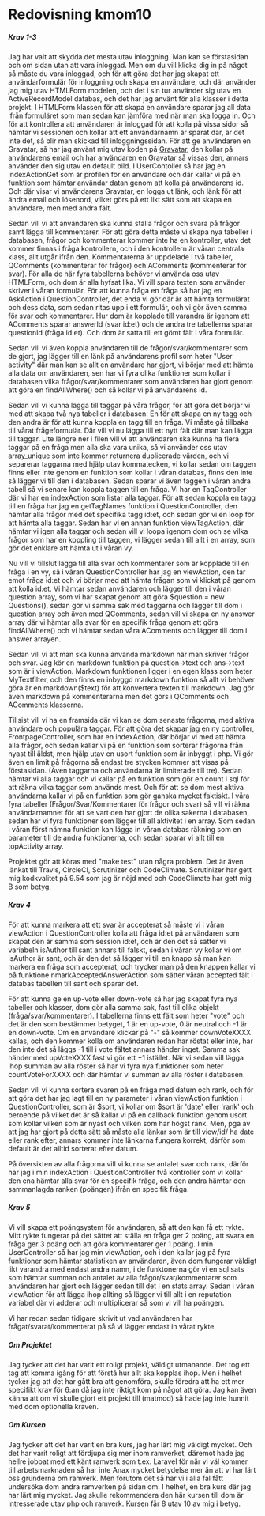 ---
---
Redovisning kmom10
=========================

##### Krav 1-3
Jag har valt att skydda det mesta utav inloggning. Man kan se förstasidan och om sidan utan att vara inloggad. Men om du vill klicka dig in på något så måste du vara inloggad,
och för att göra det har jag skapat ett användarformulär för inloggning och skapa en användare, och där använder jag mig utav HTMLForm modelen, och det i sin tur använder sig utav en ActiveRecordModel databas, och det har jag använt för alla klasser i detta projekt. I HTMLForm klassen för att skapa en användare sparar jag all data ifrån formuläret som man sedan kan jämföra med när man ska logga in. Och för att kontrollera att användaren är inloggad för att kolla på vissa sidor så hämtar vi sessionen och kollar att ett användarnamn är sparat där, är det inte det, så blir man skickad till inloggningssidan. För att ge användaren en Gravatar, så har jag använt mig utav koden på [Gravatar](https://sv.gravatar.com/site/implement/images/php/), den kollar på användarens email och har användaren en Gravatar så vissas den, annars använder den sig utav en default bild. I UserContoller så har jag en indexActionGet som är profilen för en användare och där kallar vi på en funktion som hämtar användar datan genom att kolla på användarens id.  Och där visar vi användarens Gravatar, en logga ut länk, och länk för att ändra email och lösenord, vilket görs på ett likt sätt som att skapa en användare, men med andra fält.

Sedan vill vi att användaren ska kunna ställa frågor och svara på frågor samt lägga till kommentarer. För att göra detta måste vi skapa nya tabeller i databasen, frågor och kommenterar kommer inte ha en kontroller, utav det kommer finnas i fråga kontrollern, och i den kontrollern är våran centrala klass, allt utgår ifrån den. Kommentarerna är uppdelade i två tabeller, QComments (kommenterar för frågor) och AComments (kommenterar för svar). För alla de här fyra tabellerna behöver vi använda oss utav HTMLForm, och dom är alla hyfsat lika. Vi vill spara texten som använder skriver i våran formulär. För att kunna fråga en fråga så har jag en AskAction i QuestionController, det enda vi gör där är att hämta formulärat och dess data, som sedan ritas upp i ett formulär, och vi gör även samma för svar och kommentarer. Hur dom är kopplade till varandra är igenom att AComments sparar answerId (svar id:et) och de andra tre tabellerna sparar questionId (fråga id:et). Och dom är satta till ett gömt fält i våra formulär.

Sedan vill vi även koppla användaren till de frågor/svar/kommentarer som de gjort, jag lägger till en länk på användarens profil som heter "User activity" där man kan se allt en användare har gjort, vi börjar med att hämta alla data om användaren, sen har vi fyra olika funktioner som kollar i databasen vilka frågor/svar/kommentarer som användaren har gjort genom att göra en findAllWhere() och så kollar vi på användarens id.

Sedan vill vi kunna lägga till taggar på våra frågor, för att göra det börjar vi med att skapa två nya tabeller i databasen. En för att skapa en ny tagg och den andra är för att kunna koppla en tagg till en fråga. Vi måste gå tillbaka till vårat frågeformulär. Där vill vi nu lägga till ett nytt fält där man kan lägga till taggar. Lite längre ner i filen vill vi att användaren ska kunna ha flera taggar på en fråga men alla ska vara unika, så vi använder oss utav array_unique som inte kommer returnera duplicerade värden, och vi separerar taggarna med hjälp utav kommatecken, vi kollar sedan om taggen finns eller inte genom en funktion som kollar i våran databas, finns den inte så lägger vi till den i databasen. Sedan sparar vi även taggen i våran andra tabell så vi senare kan koppla taggen till en fråga. Vi har en TagController där vi har en indexAction som listar alla taggar. För att sedan koppla en tagg till en fråga har jag en getTagNames funktion i QuestionController, den hämtar alla frågor med det specifika tagg id:et, och sedan gör vi en loop för att hämta alla taggar. Sedan har vi en annan funktion viewTagAction, där hämtar vi igen alla taggar och sedan vill vi loopa igenom dom och se vilka frågor som har en koppling till taggen, vi lägger sedan till allt i en array, som gör det enklare att hämta ut i våran vy.

Nu vill vi tillslut lägga till alla svar och kommentarer som är kopplade till en fråga i en vy, så i våran QuestionController har jag en viewAction, den tar emot fråga id:et och vi börjar med att hämta frågan som vi klickat på genom att kolla id:et. Vi hämtar sedan användaren och lägger till den i våran question array, som vi har skapat genom att göra $question = new Questions(), sedan gör vi samma sak med taggarna och lägger till dom i question array och även med QComments, sedan vill vi skapa en ny answer array där vi hämtar alla svar för en specifik fråga genom att göra findAllWhere() och vi hämtar sedan våra AComments och lägger till dom i answer arrayen.

Sedan vill vi att man ska kunna använda markdown när man skriver frågor och svar. Jag kör en markdown funktion på question->text och ans->text som är i viewAction. Markdown funktionen ligger i en egen klass som heter MyTextfilter, och den finns en inbyggd markdown funktion så allt vi behöver göra är en markdown($text) för att konvertera texten till markdown. Jag gör även markdown på kommenterarna men det görs i QComments och AComments klasserna.

Tillsist vill vi ha en framsida där vi kan se dom senaste frågorna, med aktiva användare och populära taggar. För att göra det skapar jag en ny controller, FrontpageController, som har en indexAction, där börjar vi med att hämta alla frågor, och sedan kallar vi på en funktion som sorterar frågorna från nyast till äldst, men hjälp utav en usort funktion som är inbyggt i php. Vi gör även en limit på frågorna så endast tre stycken kommer att visas på förstasidan. (Även taggarna och användarna är limiterade till tre). Sedan hämtar vi alla taggar och vi kallar på en funktion som gör en count i sql för att räkna vilka taggar som används mest. Och för att se dom mest aktiva användarna kallar vi på en funktion som gör ganska mycket faktiskt. I våra fyra tabeller (Frågor/Svar/Kommentarer för frågor och svar) så vill vi räkna användarnamnet för att se vart den har gjort de olika sakerna i databasen, sedan har vi fyra funktioner som lägger till all aktivitet i en array. Som sedan i våran först nämna funktion kan lägga in våran databas räkning som en parameter till de andra funktionerna, och sedan sparar vi allt till en topActivity array.

Projektet gör att köras med "make test" utan några problem. Det är även länkat till Travis, CircleCI, Scrutinizer och CodeClimate. Scrutinizer har gett mig kodkvalitet på 9.54 som jag är nöjd med och CodeClimate har gett mig B som betyg.


##### Krav 4
För att kunna markera att ett svar är accepterat så måste vi i våran viewAction i QuestionController kolla att fråga id:et på användaren som skapat den är samma som session id:et, och är den det så sätter vi variabeln isAuthor till sant annars till falskt, sedan i våran vy kollar vi om isAuthor är sant, och är den det så lägger vi till en knapp så man kan markera en fråga som accepterat, och trycker man på den knappen kallar vi på funktione nmarkAcceptedAnswerAction som sätter våran accepted fält i databas tabellen till sant och sparar det.

För att kunna ge en up-vote eller down-vote så har jag skapat fyra nya tabeller och klasser, dom gör alla samma sak, fast till olika objekt (fråga/svar/kommentarer). I tabellerna finns ett fält som heter "vote" och det är den som bestämmer betyget, 1 är en up-vote, 0 är neutral och -1 är en down-vote. Om en användare klickar på "-" så kommer downVoteXXXX kallas, och den kommer kolla om användaren redan har röstat eller inte, har den inte det så läggs -1 till i vote fältet annars händer inget. Samma sak händer med upVoteXXXX fast vi gör ett +1 istället. När vi sedan vill lägga ihop summan av alla röster så har vi fyra nya funktioner som heter countVoteForXXXX och där hämtar vi summan av alla röster i databasen.

Sedan vill vi kunna sortera svaren på en fråga med datum och rank, och för att göra det har jag lagt till en ny parameter i våran viewAction funktion i QuestionController, som är $sort, vi kollar om $sort är 'date' eller 'rank' och beroende på vilket det är så kallar vi på en callback funktion genom usort som kollar vilken som är nyast och vilken som har högst rank. Men, pga av att jag har gjort på detta sätt så måste alla länkar som är till view/id/ ha date eller rank efter, annars kommer inte länkarna fungera korrekt, därför som default är det alltid sorterat efter datum.

På översikten av alla frågorna vill vi kunna se antalet svar och rank, därför har jag i min indexAction i QuestionController två kontroller som vi kollar den ena hämtar alla svar för en specifik fråga, och den andra hämtar den sammanlagda ranken (poängen) ifrån en specifik fråga.


##### Krav 5
Vi vill skapa ett poängsystem för användaren, så att den kan få ett rykte. Mitt rykte fungerar på det sättet att ställa en fråga ger 2 poäng, att svara en fråga ger 3 poäng och att göra kommentarer ger 1 poäng. I min UserController så har jag min viewAction, och i den kallar jag på fyra funktioner som hämtar statistiken av användaren, även dom fungerar väldigt likt varandra med endast andra namn, i de funktonerna gör vi en sql sats som hämtar summan och antalet av alla frågor/svar/kommentarer som användaren har gjort och lägger sedan till det i en stats array. Sedan i våran viewAction för att lägga ihop allting så lägger vi till allt i en reputation variabel där vi adderar och multiplicerar så som vi vill ha poängen.

Vi har redan sedan tidigare skrivit ut vad användaren har frågat/svarat/kommenterat på så vi lägger endast in vårat rykte.


##### Om Projektet
Jag tycker att det har varit ett roligt projekt, väldigt utmanande. Det tog ett tag att komma igång för att förstå hur allt ska kopplas ihop. Men i helhet tycker jag att det har gått bra att genomföra, skulle föredra att ha ett mer specifikt krav för 6:an då jag inte riktigt kom på något att göra. Jag kan även känna att om vi skulle gjort ett projekt till (matmod) så hade jag inte hunnit med dom optionella kraven.


##### Om Kursen
Jag tycker att det har varit en bra kurs, jag har lärt mig väldigt mycket. Och det har varit roligt att fördjupa sig mer inom ramverket, däremot hade jag hellre jobbat med ett känt ramverk som t.ex. Laravel för när vi väl kommer till arbetsmarknaden så har inte Anax mycket betydelse mer än att vi har lärt oss grunderna om ramverk. Men förutom det så har vi i alla fal fått undersöka dom andra ramverken på sidan om. I helhet, en bra kurs där jag har lärt mig mycket. Jag skulle rekommendera den här kursen till dom är intresserade utav php och ramverk. Kursen får 8 utav 10 av mig i betyg.
